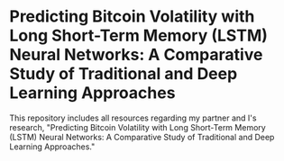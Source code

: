 # Predicting Bitcoin Volatility with Long Short-Term Memory (LSTM) Neural Networks: A Comparative Study of Traditional and Deep Learning Approaches
This repository includes all resources regarding my partner and I's research, "Predicting Bitcoin Volatility with Long Short-Term Memory (LSTM) Neural Networks: A Comparative Study of Traditional and Deep Learning Approaches." 
